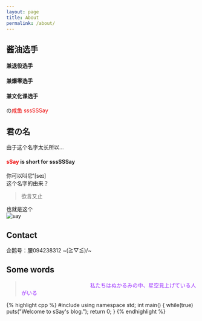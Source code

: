 ```yaml
---
layout: page
title: About
permalink: /about/
---
```

## 酱油选手  
#### 兼退役选手   
#### 兼爆零选手   
#### 兼文化课选手  
の<font color = "#EE0000">咸鱼 sssSSSay</font>   
## 君の名   
由于这个名字太长所以...   
#### <font color = "#EE0000">sSay</font> is short for sssSSSay
你可以叫它'[seɪ]   
这个名字的由来？
> 欲言又止  

也就是这个   
![say](http://imglf1.nosdn.127.net/img/L3owcXMvOE5FVmh1RUIvVkZPRmpZdzdFRjRaekhQYm8zTHVXdjRFYjJ0dGJmd2JWTW9QclVnPT0.png?imageView&thumbnail=500x0&quality=96&stripmeta=0&type=jpg)   
## Contact
企鹅号：腰094238312
~\(≧▽≦)/~
## Some words
><font color = "#9B30FF"> 　　　　　　　　　　　　　私たちはぬかるみの中、星空見上げている人がいる</font>

{% highlight cpp %}
#include <iostream>
using namespace std;
int main() {
  while(true) puts("Welcome to sSay's blog.");
  return 0;
}
{% endhighlight %}
